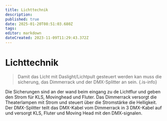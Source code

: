 ```yaml
---
title: Lichttechnik
description: 
published: true
date: 2025-01-20T08:51:03.680Z
tags: 
editor: markdown
dateCreated: 2023-11-09T11:29:43.372Z
---
```


# Lichttechnik
>  Damit das Licht mit Daslight/Lichtpult gesteuert werden kan muss die sicherung, das Dimmerrack und der DMX-Splitter an sein.
{.is-info}

Die Sicherungen sind an der wand beim eingang zu de Lichtflur und geben den Strom für KLS, Movinghead und Fluter.
Das Dimmerrack versorgt die Theaterlampen mit Strom und steuert über die Stromstärke die Helligkeit.
Der DMX-Splitter teilt das DMX-Kabel vom Dimmerrack in 3 DMX-Kabel auf und versorgt KLS, Fluter und Moving Head mit den DMX-signalen.